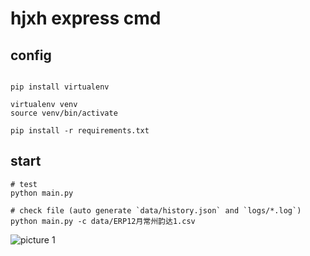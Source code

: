# hjxh express cmd


## config

```shell

pip install virtualenv

virtualenv venv
source venv/bin/activate

pip install -r requirements.txt
```

## start

```shell
# test
python main.py

# check file (auto generate `data/history.json` and `logs/*.log`)
python main.py -c data/ERP12月常州韵达1.csv
```

![picture 1](https://mark-vue-oss.oss-cn-hangzhou.aliyuncs.com/readme-1645033395420-a7382643440ca5a096c1f3b0e9d12f3949bff9120ca0f9d80c2521e5b2452276.png)  
